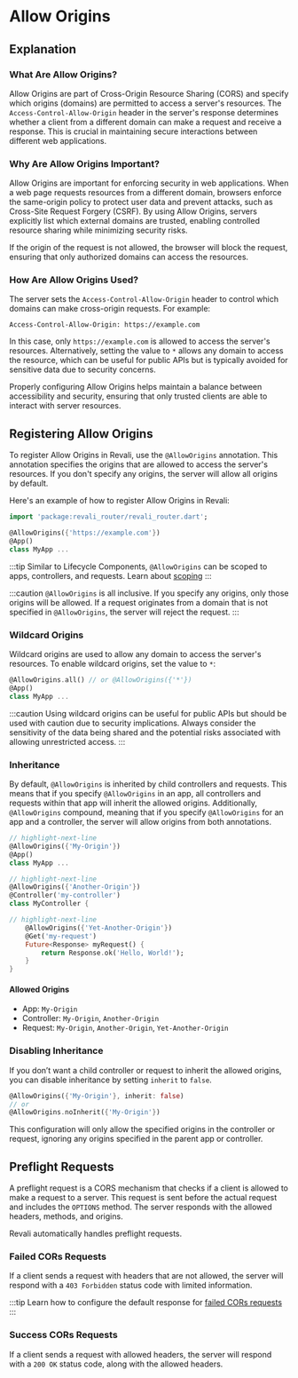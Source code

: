 # Allow Origins

## Explanation

### What Are Allow Origins?

Allow Origins are part of Cross-Origin Resource Sharing (CORS) and specify which origins (domains) are permitted to access a server's resources. The `Access-Control-Allow-Origin` header in the server's response determines whether a client from a different domain can make a request and receive a response. This is crucial in maintaining secure interactions between different web applications.

### Why Are Allow Origins Important?

Allow Origins are important for enforcing security in web applications. When a web page requests resources from a different domain, browsers enforce the same-origin policy to protect user data and prevent attacks, such as Cross-Site Request Forgery (CSRF). By using Allow Origins, servers explicitly list which external domains are trusted, enabling controlled resource sharing while minimizing security risks.

If the origin of the request is not allowed, the browser will block the request, ensuring that only authorized domains can access the resources.

### How Are Allow Origins Used?

The server sets the `Access-Control-Allow-Origin` header to control which domains can make cross-origin requests. For example:

```http
Access-Control-Allow-Origin: https://example.com
```

In this case, only `https://example.com` is allowed to access the server's resources. Alternatively, setting the value to `*` allows any domain to access the resource, which can be useful for public APIs but is typically avoided for sensitive data due to security concerns.

Properly configuring Allow Origins helps maintain a balance between accessibility and security, ensuring that only trusted clients are able to interact with server resources.

## Registering Allow Origins

To register Allow Origins in Revali, use the `@AllowOrigins` annotation. This annotation specifies the origins that are allowed to access the server's resources. If you don't specify any origins, the server will allow all origins by default.

Here's an example of how to register Allow Origins in Revali:

```dart
import 'package:revali_router/revali_router.dart';

@AllowOrigins({'https://example.com'})
@App()
class MyApp ...
```

:::tip
Similar to Lifecycle Components, `@AllowOrigins` can be scoped to apps, controllers, and requests. Learn about [scoping]
:::

:::caution
`@AllowOrigins` is all inclusive. If you specify any origins, only those origins will be allowed. If a request originates from a domain that is not specified in `@AllowOrigins`, the server will reject the request.
:::

### Wildcard Origins

Wildcard origins are used to allow any domain to access the server's resources. To enable wildcard origins, set the value to `*`:

```dart
@AllowOrigins.all() // or @AllowOrigins({'*'})
@App()
class MyApp ...
```

:::caution
Using wildcard origins can be useful for public APIs but should be used with caution due to security implications. Always consider the sensitivity of the data being shared and the potential risks associated with allowing unrestricted access.
:::

### Inheritance

By default, `@AllowOrigins` is inherited by child controllers and requests. This means that if you specify `@AllowOrigins` in an app, all controllers and requests within that app will inherit the allowed origins. Additionally, `@AllowOrigins` compound, meaning that if you specify `@AllowOrigins` for an app and a controller, the server will allow origins from both annotations.

```dart title="routes/my_app.dart"
// highlight-next-line
@AllowOrigins({'My-Origin'})
@App()
class MyApp ...
```

```dart title="routes/my_controller.dart"
// highlight-next-line
@AllowOrigins({'Another-Origin'})
@Controller('my-controller')
class MyController {

// highlight-next-line
    @AllowOrigins({'Yet-Another-Origin'})
    @Get('my-request')
    Future<Response> myRequest() {
        return Response.ok('Hello, World!');
    }
}
```

#### Allowed Origins

- App: `My-Origin`
- Controller: `My-Origin`, `Another-Origin`
- Request: `My-Origin`, `Another-Origin`, `Yet-Another-Origin`

### Disabling Inheritance

If you don’t want a child controller or request to inherit the allowed origins, you can disable inheritance by setting `inherit` to `false`.

```dart
@AllowOrigins({'My-Origin'}, inherit: false)
// or
@AllowOrigins.noInherit({'My-Origin'})
```

This configuration will only allow the specified origins in the controller or request, ignoring any origins specified in the parent app or controller.

## Preflight Requests

A preflight request is a CORS mechanism that checks if a client is allowed to make a request to a server. This request is sent before the actual request and includes the `OPTIONS` method. The server responds with the allowed headers, methods, and origins.

Revali automatically handles preflight requests.

### Failed CORs Requests

If a client sends a request with headers that are not allowed, the server will respond with a `403 Forbidden` status code with limited information.

:::tip
Learn how to configure the default response for [failed CORs requests][failed-cors-requests]
:::

### Success CORs Requests

If a client sends a request with allowed headers, the server will respond with a `200 OK` status code, along with the allowed headers.

[scoping]: ../lifecycle-components/index.md#scoping
[failed-cors-requests]: ../../../revali/app-configuration/default-responses.md#failed-cors
